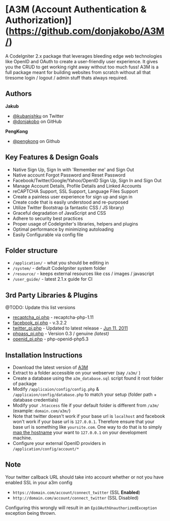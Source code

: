 # [A3M (Account Authentication & Authorization)] (https://github.com/donjakobo/A3M/)

A CodeIgniter 2.x package that leverages bleeding edge web technologies like OpenID and OAuth to create a user-friendly user experience. It gives you the CRUD to get working right away without too much fuss! A3M is a full package meant for building websites from scratch without all that tiresome login / logout / admin stuff thats always required.

## Authors

**Jakub**   			
+ [@kubanishku](https://twitter.com/kubanishku/) on Twitter    
+ [@donjakobo](https://github.com/donjakobo) on GitHub   
	
**PengKong**   
+ [@pengkong](https://github.com/pengkong) on Github   
		
## Key Features & Design Goals

* Native Sign Up, Sign In with 'Remember me' and Sign Out  
* Native account Forgot Password and Reset Password  
* Facebook/Twitter/Google/Yahoo/OpenID Sign Up, Sign In and Sign Out  
* Manage Account Details, Profile Details and Linked Accounts  
* reCAPTCHA Support, SSL Support, Language Files Support  
* Create a painless user experience for sign up and sign in  
* Create code that is easily understood and re-purposed  
* Utilize Twitter Bootstrap (a fantastic CSS / JS library)  
* Graceful degradation of JavaScript and CSS  
* Adhere to security best practices  
* Proper usage of CodeIgniter's libraries, helpers and plugins  
* Optimal performance by minimizing autoloading  
* Easily Configurable via config file  

## Folder structure  

* `/application/` - what you should be editing in    
* `/system/` - default CodeIgniter system folder    
* `/resource/` - keeps external resources like css / images / javascript    
* `/user_guide/` - latest 2.1.x guide for CI    

## 3rd Party Libraries & Plugins
@TODO: Update this list versions

* [recaptcha_pi.php](http://code.google.com/p/recaptcha/) - recaptcha-php-1.11
* [facebook_pi.php](https://github.com/facebook/php-sdk/) - v.3.2.2 
* [twitter_pi.php](https://github.com/jmathai/twitter-async) - Updated to latest release - [Jun 11, 2011](https://github.com/jmathai/twitter-async/commits/master)  
* [phpass_pi.php](http://www.openwall.com/phpass/) - Version 0.3 / genuine _(latest)_ 
* [openid_pi.php](http://sourcecookbook.com/en/recipes/60/janrain-s-php-openid-library-fixed-for-php-5-3-and-how-i-did-it) - php-openid-php5.3  

## Installation Instructions

+ Download the latest version of [A3M](https://github.com/donjakobo/A3M/)  
+ Extract to a folder accessible on your webserver (say `/a3m/` )  
+ Create a database using the `a3m_database.sql` script found it root folder of package  
+ Modify `/applicaion/config/config.php` & `/applicaion/config/database.php` to match your setup (folder path + database credentials)  
+ Modify your `.htaccess` file if your default folder is different from `/a3m/` (example: `domain.com/a3m/`)  
+ Note that twitter doesn't work if your base url is `localhost` and facebook won't work if your base url is `127.0.0.1`. Therefore ensure that your base url is something like `yoursite.com`. One way to do that is to simply [map the hostname](http://en.wikipedia.org/wiki/Hosts_%28file%29) your want to `127.0.0.1` on your development machine.
+ Configure your external OpenID providers in `/application/config/account/*`  

## Note
Your twitter callback URL should take into account whether or not you have enabled SSL in your a3m config   
+ `https://domain.com/account/connect_twitter` (SSL **Enabled**) 
+ `http://domain.com/account/connect_twitter` (SSL Disabled) 

Configuring this wrongly will result in an `EpiOAuthUnauthorizedException` exception being thrown.

